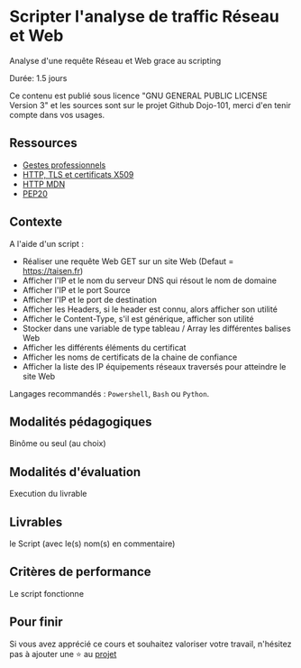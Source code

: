 # Scripter l'analyse de traffic Réseau et Web

Analyse d'une requête Réseau et Web grace au scripting

Durée: 1.5 jours

Ce contenu est publié sous licence "GNU GENERAL PUBLIC LICENSE Version 3" et les sources sont sur le projet Github Dojo-101, merci d'en tenir compte dans vos usages.

## Ressources

* [Gestes professionnels](https://github.com/Aif4thah/Dojo-101)
* [HTTP, TLS et certificats X509](https://github.com/Aif4thah/VulnerableLightApp)
* [HTTP MDN](https://developer.mozilla.org/fr/docs/Web/HTTP)
* [PEP20](https://peps.python.org/pep-0020/)


## Contexte

A l'aide d'un script :

* Réaliser une requête Web GET sur un site Web (Defaut = https://taisen.fr)
* Afficher l'IP et le nom du serveur DNS qui résout le nom de domaine
* Afficher l'IP et le port Source
* Afficher l'IP et le port de destination
* Afficher les Headers, si le header est connu, alors afficher son utilité
* Afficher le Content-Type, s'il est générique, afficher son utilité
* Stocker dans une variable de type tableau / Array les différentes balises Web
* Afficher les différents éléments du certificat
* Afficher les noms de certificats de la chaine de confiance
* Afficher la liste des IP équipements réseaux traversés pour atteindre le site Web

Langages recommandés : `Powershell`, `Bash` ou `Python`.


## Modalités pédagogiques

Binôme ou seul (au choix)


## Modalités d'évaluation

Execution du livrable


## Livrables

le Script (avec le(s) nom(s) en commentaire)


## Critères de performance

Le script fonctionne


## Pour finir

Si vous avez apprécié ce cours et souhaitez valoriser votre travail, n'hésitez pas à ajouter une ⭐ au [projet](https://github.com/Aif4thah/Dojo-101)